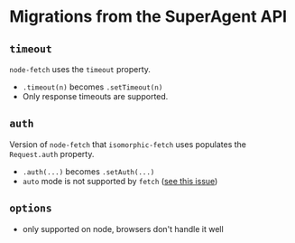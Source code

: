 # Migrations from the SuperAgent API


## `timeout`
`node-fetch` uses the `timeout` property.
* `.timeout(n)` becomes `.setTimeout(n)`
* Only response timeouts are supported.

## `auth`
Version of `node-fetch` that `isomorphic-fetch` uses populates the `Request.auth` property.
* `.auth(...)` becomes `.setAuth(...)`
* `auto` mode is not supported by `fetch` ([see this issue](https://github.com/whatwg/fetch/issues/26))

## `options`
* only supported on node, browsers don't handle it well
